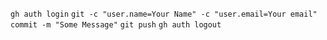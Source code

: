 
`gh auth login`
`git -c "user.name=Your Name" -c "user.email=Your email" commit -m "Some Message"`
`git push`
`gh auth logout`

